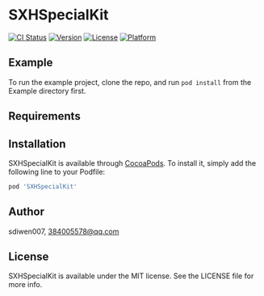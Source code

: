 # SXHSpecialKit

[![CI Status](https://img.shields.io/travis/sdiwen007/SXHSpecialKit.svg?style=flat)](https://travis-ci.org/sdiwen007/SXHSpecialKit)
[![Version](https://img.shields.io/cocoapods/v/SXHSpecialKit.svg?style=flat)](https://cocoapods.org/pods/SXHSpecialKit)
[![License](https://img.shields.io/cocoapods/l/SXHSpecialKit.svg?style=flat)](https://cocoapods.org/pods/SXHSpecialKit)
[![Platform](https://img.shields.io/cocoapods/p/SXHSpecialKit.svg?style=flat)](https://cocoapods.org/pods/SXHSpecialKit)

## Example

To run the example project, clone the repo, and run `pod install` from the Example directory first.

## Requirements

## Installation

SXHSpecialKit is available through [CocoaPods](https://cocoapods.org). To install
it, simply add the following line to your Podfile:

```ruby
pod 'SXHSpecialKit'
```

## Author

sdiwen007, 384005578@qq.com

## License

SXHSpecialKit is available under the MIT license. See the LICENSE file for more info.
